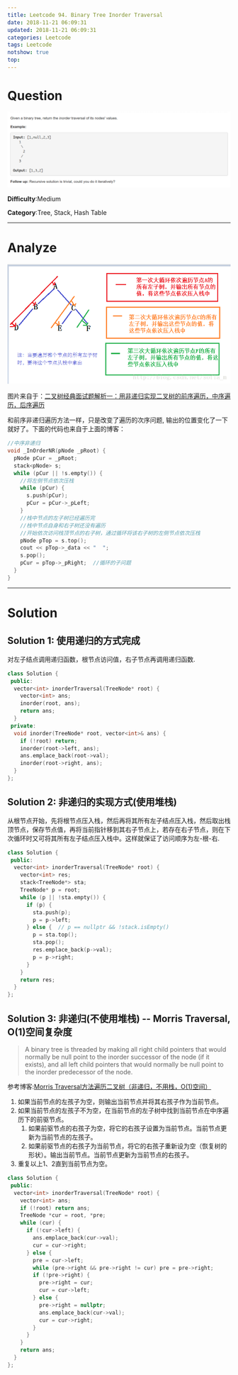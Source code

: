 ```yaml
---
title: Leetcode 94. Binary Tree Inorder Traversal
date: 2018-11-21 06:09:31
updated: 2018-11-21 06:09:31
categories: Leetcode
tags: Leetcode
notshow: true
top:
---
```


# Question

![](/images/in-post/2018-11-22-Leetcode-94-Binary-Tree-Inorder-Traversal/2018-11-22-14-27-48.png)

**Difficulty**:Medium

**Category**:Tree, Stack, Hash Table

<!-- more -->

------------

# Analyze

![](/images/in-post/2018-11-22-Leetcode-144-Binary-Tree-Preorder-Traversal/2018-11-22-19-57-03.png)

图片来自于：[二叉树经典面试题解析一：用非递归实现二叉树的前序遍历，中序遍历，后序遍历](https://blog.csdn.net/sofia_m/article/details/78975165)

和前序非递归遍历方法一样，只是改变了遍历的次序问题, 输出的位置变化了一下就好了。下面的代码也来自于上面的博客：

```cpp
//中序非递归
void _InOrderNR(pNode _pRoot) {
  pNode pCur = _pRoot;
  stack<pNode> s;
  while (pCur || !s.empty()) {
    //将左侧节点依次压栈
    while (pCur) {
      s.push(pCur);
      pCur = pCur->_pLeft;
    }
    //栈中节点的左子树已经遍历完
    //栈中节点自身和右子树还没有遍历
    //开始依次访问栈顶节点的右子树，通过循环将该右子树的左侧节点依次压栈
    pNode pTop = s.top();
    cout << pTop->_data << "  ";
    s.pop();
    pCur = pTop->_pRight;  //循环的子问题
  }
}
```

------------

# Solution

## Solution 1: 使用递归的方式完成

对左子结点调用递归函数，根节点访问值，右子节点再调用递归函数.

```cpp
class Solution {
 public:
  vector<int> inorderTraversal(TreeNode* root) {
    vector<int> ans;
    inorder(root, ans);
    return ans;
  }
 private:
  void inorder(TreeNode* root, vector<int>& ans) {
    if (!root) return;
    inorder(root->left, ans);
    ans.emplace_back(root->val);
    inorder(root->right, ans);
  }
};
```

## Solution 2: 非递归的实现方式(使用堆栈)

从根节点开始，先将根节点压入栈，然后再将其所有左子结点压入栈，然后取出栈顶节点，保存节点值，再将当前指针移到其右子节点上，若存在右子节点，则在下次循环时又可将其所有左子结点压入栈中。这样就保证了访问顺序为左-根-右.

```cpp
class Solution {
 public:
  vector<int> inorderTraversal(TreeNode* root) {
    vector<int> res;
    stack<TreeNode*> sta;
    TreeNode* p = root;
    while (p || !sta.empty()) {
      if (p) {
        sta.push(p);
        p = p->left;
      } else {  // p == nullptr && !stack.isEmpty()
        p = sta.top();
        sta.pop();
        res.emplace_back(p->val);
        p = p->right;
      }
    }
    return res;
  }
};
```

## Solution 3: 非递归(不使用堆栈) -- Morris Traversal, O(1)空间复杂度

> A binary tree is threaded by making all right child pointers that would normally be null point to the inorder successor of the node (if it exists), and all left child pointers that would normally be null point to the inorder predecessor of the node.

参考博客:[Morris Traversal方法遍历二叉树（非递归，不用栈，O(1)空间）](http://www.cnblogs.com/AnnieKim/archive/2013/06/15/morristraversal.html)

1. 如果当前节点的左孩子为空，则输出当前节点并将其右孩子作为当前节点。
2. 如果当前节点的左孩子不为空，在当前节点的左子树中找到当前节点在中序遍历下的前驱节点。
   1. 如果前驱节点的右孩子为空，将它的右孩子设置为当前节点。当前节点更新为当前节点的左孩子。
   2. 如果前驱节点的右孩子为当前节点，将它的右孩子重新设为空（恢复树的形状）。输出当前节点。当前节点更新为当前节点的右孩子。
3. 重复以上1、2直到当前节点为空。

```cpp
class Solution {
 public:
  vector<int> inorderTraversal(TreeNode* root) {
    vector<int> ans;
    if (!root) return ans;
    TreeNode *cur = root, *pre;
    while (cur) {
      if (!cur->left) {
        ans.emplace_back(cur->val);
        cur = cur->right;
      } else {
        pre = cur->left;
        while (pre->right && pre->right != cur) pre = pre->right;
        if (!pre->right) {
          pre->right = cur;
          cur = cur->left;
        } else {
          pre->right = nullptr;
          ans.emplace_back(cur->val);
          cur = cur->right;
        }
      }
    }
    return ans;
  }
};
```
